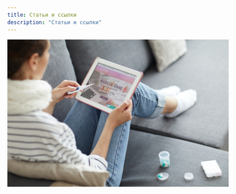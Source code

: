```yaml
---
title: Статьи и ссылки
description: "Статьи и ссылки"
---
```


![Статьи и ссылки о раке груди](./reading-medical-article-on-internet-PLUBWKG.jpg)